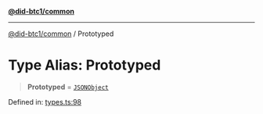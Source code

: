 [**@did-btc1/common**](../README.md)

***

[@did-btc1/common](../globals.md) / Prototyped

# Type Alias: Prototyped

> **Prototyped** = [`JSONObject`](JSONObject.md)

Defined in: [types.ts:98](https://github.com/dcdpr/did-btc1-js/blob/751aedd75738c26882a2149e644ae32b9e424707/packages/common/src/types.ts#L98)
